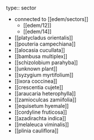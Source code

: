 type:: sector

- connected to [[edem/sectors]]
	- [[edem/12]]
	- [[edem/14]]
- [[platycladus orientalis]]
- [[pouteria campechiana]]
- [[alocasia cucullata]]
- [[bambusa multiplex]]
- [[schizolobium parahyba]]
- [[unknown plant]]
- [[syzygium myrtifolium]]
- [[ixora coccinea]]
- [[crescentia cujete]]
- [[araucaria heterophylla]]
- [[zamioculcas zamiifolia]]
- [[equisetum hyemale]]
- [[cordyline fruticosa]]
- [[azadirachta indica]]
- [[melaleuca viminalis]]
- [[plinia cauliflora]]